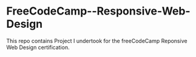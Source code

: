 # FreeCodeCamp--Responsive-Web-Design
This repo contains Project I undertook for the freeCodeCamp Reponsive Web Design certification.

